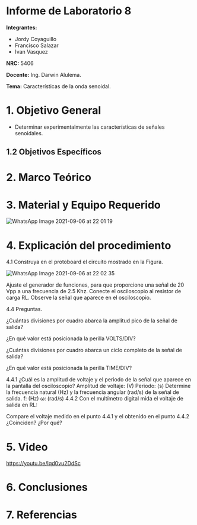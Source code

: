 # Informe de Laboratorio 8
**Integrantes:**

- Jordy Coyaguillo
- Francisco Salazar
- Ivan Vasquez

 **NRC:** 5406
 
 **Docente:** Ing. Darwin Alulema.
 
 **Tema:** Características de la onda senoidal.
# 1. Objetivo General

- Determinar experimentalmente las características de señales senoidales.

## 1.2 Objetivos Específicos


# 2. Marco Teórico


# 3. Material y Equipo Requerido

![WhatsApp Image 2021-09-06 at 22 01 19](https://user-images.githubusercontent.com/85137954/132277602-f7ba3b3b-23ec-4c38-8454-eee625f6af3e.jpeg)

# 4. Explicación del procedimiento

4.1 Construya en el protoboard el circuito mostrado en la Figura.

![WhatsApp Image 2021-09-06 at 22 02 35](https://user-images.githubusercontent.com/85137954/132277740-8fabb076-020c-49c9-bc41-71ec419de5cb.jpeg)

Ajuste el generador de funciones, para que proporcione una señal de 20 Vpp a
una frecuencia de 2.5 Khz.
Conecte el osciloscopio al resistor de carga RL. Observe la señal que aparece en
el osciloscopio.

4.4 Preguntas.

¿Cuántas divisiones por cuadro abarca la amplitud pico de la señal de salida?

¿En qué valor está posicionada la perilla VOLTS/DIV? 


¿Cuántas divisiones por cuadro abarca un ciclo completo de la señal de salida?


¿En qué valor está posicionada la perilla TIME/DIV?


4.4.1 ¿Cuál es la amplitud de voltaje y el periodo de la señal que aparece en la pantalla
del osciloscopio?
Amplitud de voltaje:      (V)
Periodo:                  (s)
Determine la frecuencia natural (Hz) y la frecuencia angular (rad/s) de la señal de
salida.
f:         (Hz)
ω:         (rad/s)
4.4.2 Con el multímetro digital mida el voltaje de salida en RL:


Compare el voltaje medido en el punto 4.4.1 y el obtenido en el punto 4.4.2
¿Coinciden? ¿Por qué?

# 5. Video

https://youtu.be/Iqd0vu2DdSc

# 6. Conclusiones


# 7. Referencias



